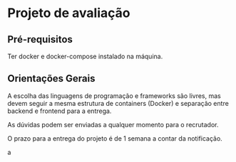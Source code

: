 # Projeto de avaliação

## Pré-requisitos

Ter docker e docker-compose instalado na máquina.

## Orientações Gerais

A escolha das linguagens de programação e frameworks são livres, mas devem seguir a mesma estrutura de containers (Docker) e separação entre backend e frontend para a entrega.

As dúvidas podem ser enviadas a qualquer momento para o recrutador.

O prazo para a entrega do projeto é de 1 semana a contar da notificação.

a
